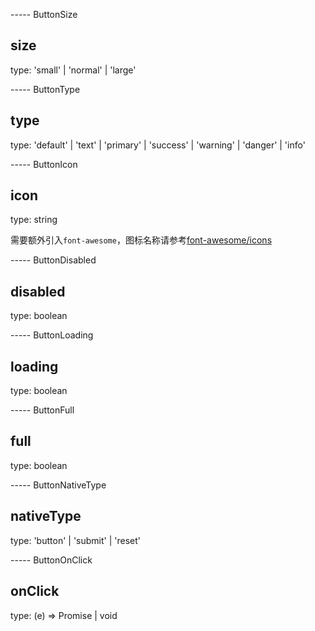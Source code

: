 ----- ButtonSize

## size

type: 'small' | 'normal' | 'large'

----- ButtonType

## type

type: 'default' | 'text' | 'primary' | 'success' | 'warning' | 'danger' | 'info'

----- ButtonIcon

## icon

type: string

需要额外引入`font-awesome`，图标名称请参考[font-awesome/icons](http://fontawesome.io/icons/)

----- ButtonDisabled

## disabled

type: boolean

----- ButtonLoading

## loading

type: boolean

----- ButtonFull

## full

type: boolean

----- ButtonNativeType

## nativeType

type: 'button' | 'submit' | 'reset'

----- ButtonOnClick

## onClick

type: (e) => Promise | void
